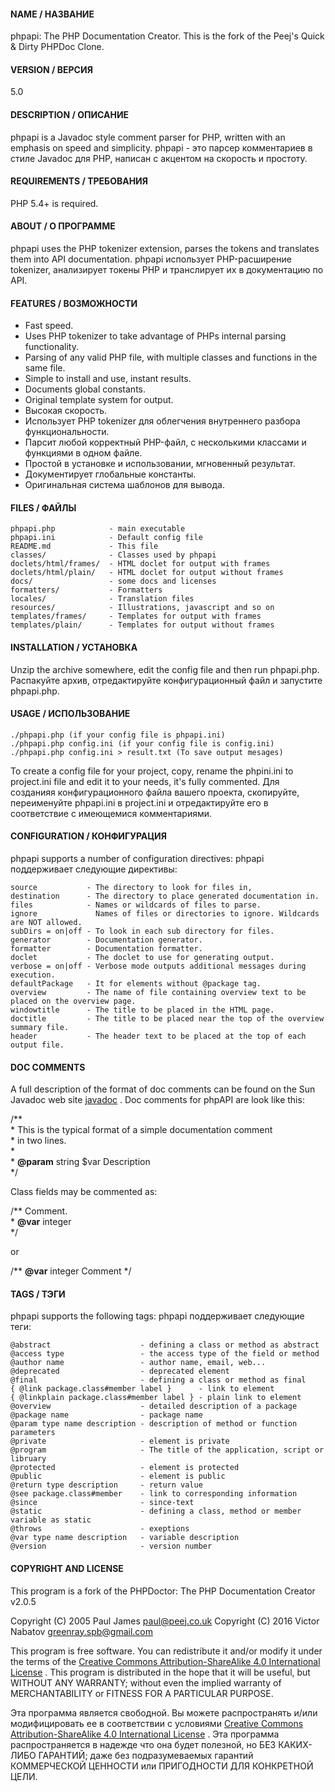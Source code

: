 #### NAME / НАЗВАНИЕ

phpapi: The PHP Documentation Creator.
This is the fork of the Peej's Quick & Dirty PHPDoc Clone.

#### VERSION / ВЕРСИЯ

5.0

#### DESCRIPTION / ОПИСАНИЕ

phpapi is a Javadoc style comment parser for PHP, written with an emphasis on speed and simplicity.
phpapi - это парсер комментариев в стиле Javadoc для PHP, написан с акцентом на скорость и простоту.

#### REQUIREMENTS / ТРЕБОВАНИЯ

PHP 5.4+ is required.

#### ABOUT / О ПРОГРАММЕ

phpapi uses the PHP tokenizer extension, parses the tokens and translates them into API documentation.
phpapi использует PHP-расширение tokenizer, анализирует токены PHP и транслирует их в документацию по API.

#### FEATURES / ВОЗМОЖНОСТИ

- Fast speed.
- Uses PHP tokenizer to take advantage of PHPs internal parsing functionality.
- Parsing of any valid PHP file, with multiple classes and functions in the same file.
- Simple to install and use, instant results.
- Documents global constants.
- Original template system for output.
- Высокая скорость.
- Использует PHP tokenizer для облегчения внутреннего разбора функциональности.
- Парсит любой корректный PHP-файл, с несколькими классами и функциями в одном файле.
- Простой в установке и использовании, мгновенный результат.
- Документирует глобальные константы.
- Оригинальная система шаблонов для вывода.

#### FILES / ФАЙЛЫ

    phpapi.php            - main executable
    phpapi.ini            - Default config file
    README.md             - This file
    classes/              - Classes used by phpapi
    doclets/html/frames/  - HTML doclet for output with frames
    doclets/html/plain/   - HTML doclet for output without frames
    docs/                 - some docs and licenses
    formatters/           - Formatters
    locales/              - Translation files
    resources/            - Illustrations, javascript and so on
    templates/frames/     - Templates for output with frames
    templates/plain/      - Templates for output without frames

#### INSTALLATION / УСТАНОВКА

Unzip the archive somewhere, edit the config file and then run phpapi.php.
Распакуйте архив, отредактируйте конфигурационный файл и запустите phpapi.php.

#### USAGE / ИСПОЛЬЗОВАНИЕ

    ./phpapi.php (if your config file is phpapi.ini)
    ./phpapi.php config.ini (if your config file is config.ini)
    ./phpapi.php config.ini > result.txt (To save output mesages)

To create a config file for your project, copy, rename the phpini.ini to project.ini file and edit it to your needs, it's fully commented.
Для созданияя конфигурационного файла вашего проекта, скопируйте, переименуйте phpapi.ini в project.ini и отредактируйте его в соответствие с имеющемися комментариями.

#### CONFIGURATION / КОНФИГУРАЦИЯ

phpapi supports a number of configuration directives:
phpapi поддерживает следующие директивы:

    source           - The directory to look for files in,
    destination      - The directory to place generated documentation in.
    files            - Names or wildcards of files to parse.
    ignore             Names of files or directories to ignore. Wildcards are NOT allowed.
    subDirs = on|off - To look in each sub directory for files.
    generator        - Documentation generator.
    formatter        - Documentation formatter.
    doclet           - The doclet to use for generating output.
    verbose = on|off - Verbose mode outputs additional messages during execution.
    defaultPackage   - It for elements without @package tag.
    overview         - The name of file containing overview text to be placed on the overview page.
    windowtitle      - The title to be placed in the HTML page.
    doctitle         - The title to be placed near the top of the overview summary file.
    header           - The header text to be placed at the top of each output file.

#### DOC COMMENTS

A full description of the format of doc comments can be found on the Sun Javadoc web site [javadoc](http://java.sun.com/j2se/javadoc/) .
Doc comments for phpAPI are look like this:

/** <br />
 \* This is the typical format of a simple documentation comment<br />
 \* in two lines.<br />
 \* <br />
 \* __@param__ string $var Description<br />
 \*/

Class fields may be commented as:

/** Comment.<br />
 \* __@var__ integer<br />
 \*/

or

/** __@var__ integer Comment */

#### TAGS / ТЭГИ

phpapi supports the following tags:
phpapi поддерживает следующие теги:

    @abstract                    - defining a class or method as abstract
    @access type                 - the access type of the field or method
    @author name                 - author name, email, web...
    @deprecated                  - deprecated element
    @final                       - defining a class or method as final
    { @link package.class#member label }      - link to element
    { @linkplain package.class#member label } - plain link to element
    @overview                    - detailed description of a package
    @package name                - package name
    @param type name description - description of method or function parameters
    @private                     - element is private
    @program                     - The title of the application, script or libruary
    @protected                   - element is protected
    @public                      - element is public
    @return type description     - return value
    @see package.class#member    - link to corresponding information
    @since                       - since-text
    @static                      - defining a class, method or member variable as static
    @throws                      - exeptions
    @var type name description   - variable description
    @version                     - version number

#### COPYRIGHT AND LICENSE

This program is a fork of the PHPDoctor: The PHP Documentation Creator v2.0.5

Copyright (C) 2005 Paul James <paul@peej.co.uk>
Copyright (C) 2016 Victor Nabatov <greenray.spb@gmail.com>

This program is free software.
You can redistribute it and/or modify it under the terms of the [Creative Commons Attribution-ShareAlike 4.0 International License](https://creativecommons.org/licenses/by-sa/4.0/legalcode) .
This program is distributed in the hope that it will be useful, but WITHOUT ANY WARRANTY;
without even the implied warranty of MERCHANTABILITY or FITNESS FOR A PARTICULAR PURPOSE.

Эта программа является свободной.
Вы можете распространять и/или модифицировать ее в соответствии c условиями [Creative Commons Attribution-ShareAlike 4.0 International License](https://creativecommons.org/licenses/by-sa/4.0/legalcode) .
Эта программа распространяется в надежде что она будет полезной, но БЕЗ КАКИХ-ЛИБО ГАРАНТИЙ;
даже без подразумеваемых гарантий КОММЕРЧЕСКОЙ ЦЕННОСТИ или ПРИГОДНОСТИ ДЛЯ КОНКРЕТНОЙ ЦЕЛИ.
